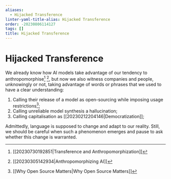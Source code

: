 ```yaml
---
aliases:
  - Hijacked Transference
linter-yaml-title-alias: Hijacked Transference
order: -20230806114127
tags: []
title: Hijacked Transference
---
```


# Hijacked Transference

We already know how AI models take advantage of our tendency to anthropomorphise[^1] [^2], but now we also witness companies and people, unknowingly or not, taking advantage of words or phrases that we used to have a clear understanding:
1. Calling their release of a model as open-sourcing while imposing usage restrictions[^3];
2. Calling unreliable model synthesis a hallucination;
3. Calling capitalisation as [[20230212204146|Democratization]];

Admittedly, language is supposed to change and adapt to our reality. Still, we should be careful when such a phenomenon emerges and pause to ask whether this change is warranted.

[^1]: [[20230730192851|Transference and Anthropomorphization]]
[^2]: [[20230305142934|Anthropomorphizing AI]]
[^3]: [[Why Open Source Matters|Why Open Source Matters]]